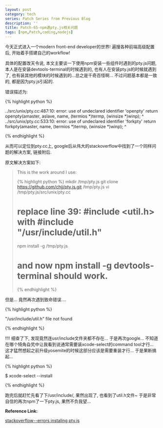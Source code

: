 ```yaml
---
layout: post
category: tech
series: Patch Series from Previous Blog
description: ''
title: Patch-65-npm遇pty.js相关问题
tags: [npm,Patch,coding,nodejs]
---
```


今天正式进入一个modern front-end developer的世界! 遍搜各种前端高级配置后, 开始着手搭建自己的workflow!

具体的配置改天令说, 本文主要谈一下使用npm安装一些组件时遇到的pty.js问题, 本人是在安装devtools-terminal的时候遇到的, 也有人在安装pty.js的时候就遇到了, 也有装其他的模块的时候遇到的...总之是千奇百怪啊... 不过问题基本都是一致的, 都是因为pty.js引起的.

错误描述为:

{% highlight python %}

../src/unix/pty.cc:487:10: error: use of undeclared identifier 'openpty'
return openpty(amaster, aslave, name, (termios *)termp, (winsize *)winp);
     ^
../src/unix/pty.cc:533:10: error: use of undeclared identifier 'forkpty'
return forkpty(amaster, name, (termios *)termp, (winsize *)winp);
     ^

{% endhighlight %}

从而可以定位到pty.cc上, google后从伟大的stackoverflow中找到了一个同样问题的解决方案, 链接附后.

原文解决方案如下:
<blockquote>
This is the work around I use:

{% highlight python %}
mkdir /tmp/pty.js
git clone https://github.com/chjj/pty.js.git /tmp/pty.js
vi /tmp/pty.js/src/unix/pty.cc
# replace line 39: #include <util.h> with #include "/usr/include/util.h"
npm install -g /tmp/pty.js
# and now npm install -g devtools-terminal should work.
{% endhighlight %}

</blockquote>

  但是... 竟然再次遇到致命错误....
  
  
{% highlight python %}

"/usr/include/util.h" file not found

{% endhighlight %}

  !!!! 细查了下, 发现竟然连usr/include文件夹都不存在...
  于是再次google... 不知道在哪个犄角旮旯中让我看到说通常需要装xcode-select的command tool才行... 这才猛然想起之前升级yosemite的时候这部分应该是需要重装才行... 于是果断搞起...
  
    
{% highlight python %}

$ xcode-select --install

{% endhighlight %}

  
  跑完后就赶忙先看了下/usr/include/, 果然出现了, 也看到了util.h文件~ 于是非常自信的再次npm了一下pty.js, 果然不负我望...

 <strong> Reference Link:</strong>
  
<a href="http://stackoverflow.com/questions/24949902/errors-installing-pty-js-node" target="_blank">stackoverflow--errors instaling pty.js</a>

